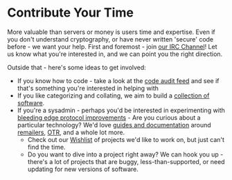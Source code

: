 # Contribute Your Time

More valuable than servers or money is users time and expertise.  Even if you don't understand cryptography, or have never written 'secure' code before - we want your help.  First and foremost - join [our IRC Channel](/about/)!  Let us know what you're interested in, and we can point you the right direction.  

Outside that - here's some ideas to get involved:

 - If you know how to code - take a look at the [code audit feed](/projects/audit/) and see if that's something you're interested in helping with
  - If you like categorizing and collating, we aim to build a [collection of software](/projects/cch/).
   - If you're a sysadmin - perhaps you'd be interested in experimenting with [bleeding edge protocol improvements](/projects/bleeding/)
    - Are you curious about a particular technology?  We'd love [guides and documentation](/guides/) around [remailers](http://en.wikipedia.org/wiki/Anonymous_remailer), [OTR](http://www.cypherpunks.ca/otr/), and a whole lot more.
     - Check out our [Wishlist](/interact/wishlist/) of projects we'd like to work on, but just can't find the time.
      - Do you want to dive into a project right away?  We can hook you up - there's a lot of projects that are buggy, less-than-supported, or need updating for new versions of software.   
